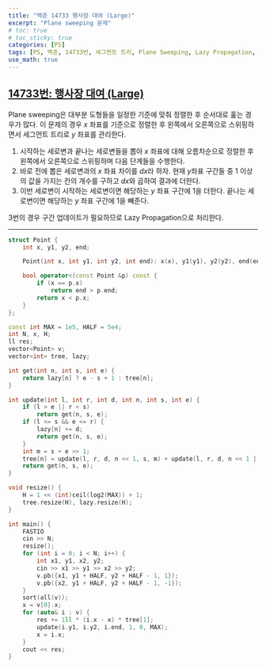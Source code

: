 ```yaml
---
title: "백준 14733 행사장 대여 (Large)"
excerpt: "Plane sweeping 문제"
# toc: true
# toc_sticky: true
categories: [PS]
tags: [PS, 백준, 14733번, 세그먼트 트리, Plane Sweeping, Lazy Propagation, CPP]
use_math: true
---
```


## [14733번: 행사장 대여 (Large)](https://www.acmicpc.net/problem/14733)


Plane sweeping은 대부분 도형들을 일정한 기준에 맞춰 정렬한 후 순서대로 훑는 경우가 많다. 이 문제의 경우 $x$ 좌표를 기준으로 정렬한 후 왼쪽에서 오른쪽으로 스위핑하면서 세그먼트 트리로 $y$ 좌표를 관리한다.


1. 시작하는 세로변과 끝나는 세로변들을 뽑아 $x$ 좌표에 대해 오름차순으로 정렬한 후 왼쪽에서 오른쪽으로 스위핑하며 다음 단계들을 수행한다.
2. 바로 전에 뽑은 세로변과의 $x$ 좌표 차이를 $dx$라 하자. 현재 $y$좌표 구간들 중 $1$ 이상의 값을 가지는 칸의 개수를 구하고 $dx$와 곱하여 결과에 더한다.
3. 이번 세로변이 시작하는 세로변이면 해당하는 $y$ 좌표 구간에 $1$을 더한다. 끝나는 세로변이면 해당하는 $y$ 좌표 구간에 $1$을 빼준다.
  
3번의 경우 구간 업데이트가 필요하므로 Lazy Propagation으로 처리한다.

---

```cpp
struct Point {
    int x, y1, y2, end;

    Point(int x, int y1, int y2, int end): x(x), y1(y1), y2(y2), end(end) {}

    bool operator<(const Point &p) const {
        if (x == p.x)
            return end > p.end;
        return x < p.x;
    }
};

const int MAX = 1e5, HALF = 5e4;
int N, x, H;
ll res;
vector<Point> v;
vector<int> tree, lazy;

int get(int n, int s, int e) {
    return lazy[n] ? e - s + 1 : tree[n];
}

int update(int l, int r, int d, int n, int s, int e) {
    if (l > e || r < s)
        return get(n, s, e);
    if (l <= s && e <= r) {
        lazy[n] += d;
        return get(n, s, e);
    }
    int m = s + e >> 1;
    tree[n] = update(l, r, d, n << 1, s, m) + update(l, r, d, n << 1 | 1, m + 1, e);
    return get(n, s, e);
}

void resize() {
    H = 1 << (int)ceil(log2(MAX)) + 1;
    tree.resize(H), lazy.resize(H);
}

int main() {
    FASTIO
    cin >> N;
    resize();
    for (int i = 0; i < N; i++) {
        int x1, y1, x2, y2;
        cin >> x1 >> y1 >> x2 >> y2;
        v.pb({x1, y1 + HALF, y2 + HALF - 1, 1});
        v.pb({x2, y1 + HALF, y2 + HALF - 1, -1});
    }
    sort(all(v));
    x = v[0].x;
    for (auto& i : v) {
        res += 1ll * (i.x - x) * tree[1];
        update(i.y1, i.y2, i.end, 1, 0, MAX);
        x = i.x;
    }
    cout << res;
}
```

<br>
<br>